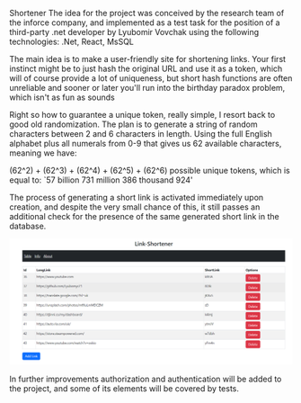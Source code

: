 Shortener
The idea for the project was conceived by the research team of the inforce company, and implemented as a test task for the position of a third-party .net developer by Lyubomir Vovchak using the following technologies: .Net, React, MsSQL

The main idea is to make a user-friendly site for shortening links. Your first instinct might be to just hash the original URL and use it as a token, which will of course provide a lot of uniqueness, but short hash functions are often unreliable and sooner or later you'll run into the birthday paradox problem, which isn't as fun as sounds

Right so how to guarantee a unique token, really simple, I resort back to good old randomization. The plan is to generate a string of random characters between 2 and 6 characters in length. Using the full English alphabet plus all numerals from 0-9 that gives us 62 available characters, meaning we have:

(62^2) + (62^3) + (62^4) + (62^5) + (62^6) possible unique tokens, which is equal to: `57 billion 731 million 386 thousand 924'

The process of generating a short link is activated immediately upon creation, and despite the very small chance of this, it still passes an additional check for the presence of the same generated short link in the database.

![alt text](https://github.com/Lyubomyr21/Shortener-Inforce/blob/master/Shortener/ReactFront/link-shortener/public/screenshot1.png?raw=true)

In further improvements authorization and authentication will be added to the project, and some of its elements will be covered by tests.
